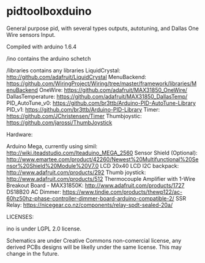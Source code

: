 # pidtoolboxduino

General purpose pid, with several types outputs, autotuning, and Dallas One Wire sensors Input. 

Compiled with arduino 1.6.4

/ino contains the arduino schetch

/libraries contains any libraries
	LiquidCrystal: http://github.com/adafruit/LiquidCrystal
	MenuBackend: https://github.com/WiringProject/Wiring/tree/master/framework/libraries/MenuBackend
	OneWire: https://github.com/adafruit/MAX31850_OneWire/
	DallasTemperature: https://github.com/adafruit/MAX31850_DallasTemp/
	PID_AutoTune_v0: https://github.com/br3ttb/Arduino-PID-AutoTune-Library
	PID_v1: https://github.com/br3ttb/Arduino-PID-Library
	Timer: https://github.com/JChristensen/Timer
	Thumbjoystic: https://github.com/jarossi/ThumbJoystick


Hardware:

Arduino Mega, currently using simil: http://wiki.iteadstudio.com/Iteaduino_MEGA_2560
Sensor Shield (Optional): http://www.emartee.com/product/42260/Newest%20Multifunctional%20Sensor%20Shield%20Module%20V7.0
LCD 20x40
LCD I2C backpack: http://www.adafruit.com/products/292
Thumb joystick: http://www.adafruit.com/products/512
Thermocouple Amplifier with 1-Wire Breakout Board - MAX31850K: http://www.adafruit.com/products/1727
DS18B20
AC Dimmer: https://www.tindie.com/products/thewp122/ac-60hz50hz-phase-controller-dimmer-board-arduino-compatible-2/
SSR
Relay: https://nicegear.co.nz/components/relay-spdt-sealed-20a/


LICENSES:

ino is under LGPL 2.0 license.

Schematics are under Creative Commons non-comercial license, any derived PCBs designs will be likelly under the same license. This may change in the future.
